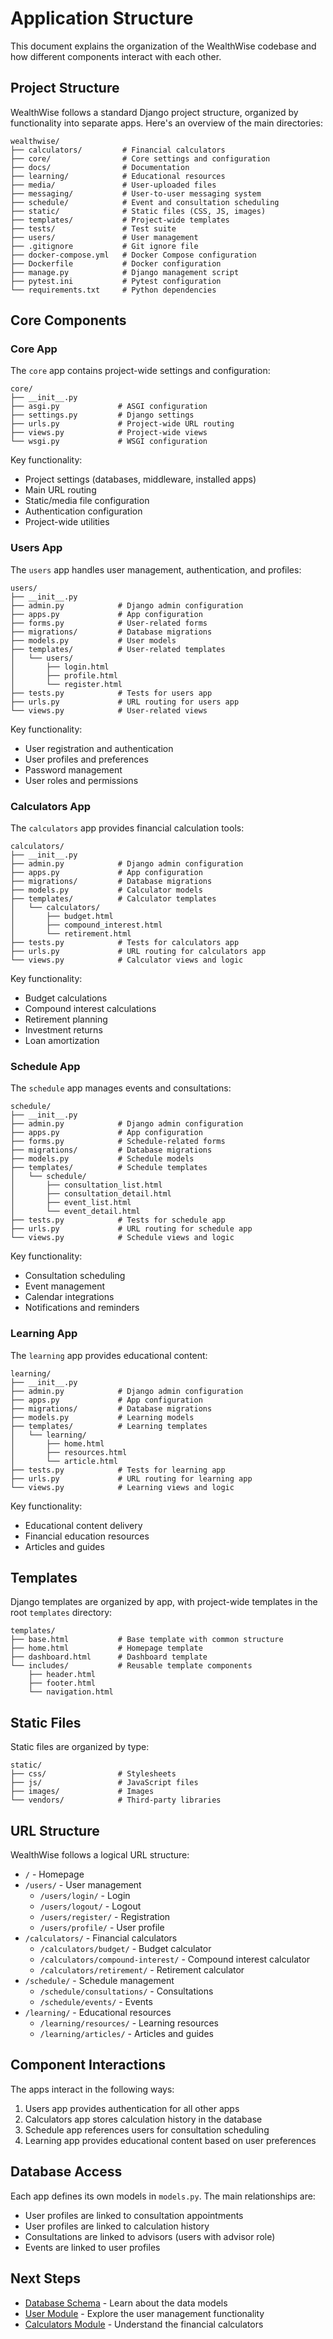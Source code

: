 # Application Structure

This document explains the organization of the WealthWise codebase and how different components interact with each other.

## Project Structure

WealthWise follows a standard Django project structure, organized by functionality into separate apps. Here's an overview of the main directories:

```
wealthwise/
├── calculators/         # Financial calculators
├── core/                # Core settings and configuration
├── docs/                # Documentation
├── learning/            # Educational resources
├── media/               # User-uploaded files
├── messaging/           # User-to-user messaging system
├── schedule/            # Event and consultation scheduling
├── static/              # Static files (CSS, JS, images)
├── templates/           # Project-wide templates
├── tests/               # Test suite
├── users/               # User management
├── .gitignore           # Git ignore file
├── docker-compose.yml   # Docker Compose configuration
├── Dockerfile           # Docker configuration
├── manage.py            # Django management script
├── pytest.ini           # Pytest configuration
└── requirements.txt     # Python dependencies
```

## Core Components

### Core App

The `core` app contains project-wide settings and configuration:

```
core/
├── __init__.py
├── asgi.py             # ASGI configuration
├── settings.py         # Django settings
├── urls.py             # Project-wide URL routing
├── views.py            # Project-wide views
└── wsgi.py             # WSGI configuration
```

Key functionality:
- Project settings (databases, middleware, installed apps)
- Main URL routing
- Static/media file configuration
- Authentication configuration
- Project-wide utilities

### Users App

The `users` app handles user management, authentication, and profiles:

```
users/
├── __init__.py
├── admin.py            # Django admin configuration
├── apps.py             # App configuration
├── forms.py            # User-related forms
├── migrations/         # Database migrations
├── models.py           # User models
├── templates/          # User-related templates
│   └── users/
│       ├── login.html
│       ├── profile.html
│       └── register.html
├── tests.py            # Tests for users app
├── urls.py             # URL routing for users app
└── views.py            # User-related views
```

Key functionality:
- User registration and authentication
- User profiles and preferences
- Password management
- User roles and permissions

### Calculators App

The `calculators` app provides financial calculation tools:

```
calculators/
├── __init__.py
├── admin.py            # Django admin configuration
├── apps.py             # App configuration
├── migrations/         # Database migrations
├── models.py           # Calculator models
├── templates/          # Calculator templates
│   └── calculators/
│       ├── budget.html
│       ├── compound_interest.html
│       └── retirement.html
├── tests.py            # Tests for calculators app
├── urls.py             # URL routing for calculators app
└── views.py            # Calculator views and logic
```

Key functionality:
- Budget calculations
- Compound interest calculations
- Retirement planning
- Investment returns
- Loan amortization

### Schedule App

The `schedule` app manages events and consultations:

```
schedule/
├── __init__.py
├── admin.py            # Django admin configuration
├── apps.py             # App configuration
├── forms.py            # Schedule-related forms
├── migrations/         # Database migrations
├── models.py           # Schedule models
├── templates/          # Schedule templates
│   └── schedule/
│       ├── consultation_list.html
│       ├── consultation_detail.html
│       ├── event_list.html
│       └── event_detail.html
├── tests.py            # Tests for schedule app
├── urls.py             # URL routing for schedule app
└── views.py            # Schedule views and logic
```

Key functionality:
- Consultation scheduling
- Event management
- Calendar integrations
- Notifications and reminders

### Learning App

The `learning` app provides educational content:

```
learning/
├── __init__.py
├── admin.py            # Django admin configuration
├── apps.py             # App configuration
├── migrations/         # Database migrations
├── models.py           # Learning models
├── templates/          # Learning templates
│   └── learning/
│       ├── home.html
│       ├── resources.html
│       └── article.html
├── tests.py            # Tests for learning app
├── urls.py             # URL routing for learning app
└── views.py            # Learning views and logic
```

Key functionality:
- Educational content delivery
- Financial education resources
- Articles and guides

## Templates

Django templates are organized by app, with project-wide templates in the root `templates` directory:

```
templates/
├── base.html           # Base template with common structure
├── home.html           # Homepage template
├── dashboard.html      # Dashboard template
└── includes/           # Reusable template components
    ├── header.html
    ├── footer.html
    └── navigation.html
```

## Static Files

Static files are organized by type:

```
static/
├── css/                # Stylesheets
├── js/                 # JavaScript files
├── images/             # Images
└── vendors/            # Third-party libraries
```

## URL Structure

WealthWise follows a logical URL structure:

- `/` - Homepage
- `/users/` - User management
  - `/users/login/` - Login
  - `/users/logout/` - Logout
  - `/users/register/` - Registration
  - `/users/profile/` - User profile
- `/calculators/` - Financial calculators
  - `/calculators/budget/` - Budget calculator
  - `/calculators/compound-interest/` - Compound interest calculator
  - `/calculators/retirement/` - Retirement calculator
- `/schedule/` - Schedule management
  - `/schedule/consultations/` - Consultations
  - `/schedule/events/` - Events
- `/learning/` - Educational resources
  - `/learning/resources/` - Learning resources
  - `/learning/articles/` - Articles and guides

## Component Interactions

The apps interact in the following ways:

1. Users app provides authentication for all other apps
2. Calculators app stores calculation history in the database
3. Schedule app references users for consultation scheduling
4. Learning app provides educational content based on user preferences

## Database Access

Each app defines its own models in `models.py`. The main relationships are:

- User profiles are linked to consultation appointments
- User profiles are linked to calculation history
- Consultations are linked to advisors (users with advisor role)
- Events are linked to user profiles

## Next Steps

- [Database Schema](./database-schema.md) - Learn about the data models
- [User Module](./user-module.md) - Explore the user management functionality
- [Calculators Module](./calculators-module.md) - Understand the financial calculators 